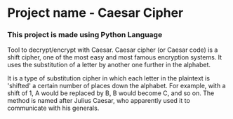 # Project name - Caesar Cipher
### This project is made using Python Language

Tool to decrypt/encrypt with Caesar. Caesar cipher (or Caesar code) is a shift cipher, one of the most easy and most famous encryption systems. It uses the substitution of a letter by another one further in the alphabet.



It is a type of substitution cipher in which each letter in the plaintext is 'shifted' a certain number of places down the alphabet. For example, with a shift of 1, A would be replaced by B, B would become C, and so on. The method is named after Julius Caesar, who apparently used it to communicate with his generals.
